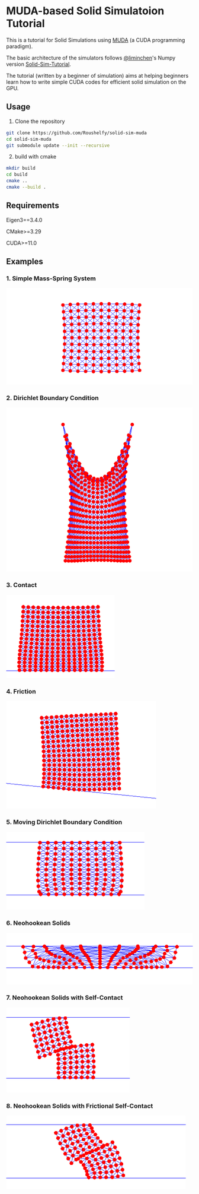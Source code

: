 # MUDA-based Solid Simulatoion Tutorial
This is a tutorial for Solid Simulations using [MUDA](https://github.com/MuGdxy/muda) (a CUDA programming paradigm).

The basic architecture of the simulators follows [@liminchen](https://github.com/liminchen)'s Numpy version [Solid-Sim-Tutorial](https://github.com/phys-sim-book/solid-sim-tutorial).

The tutorial (written by a beginner of simulation) aims at helping beginners learn how to write simple CUDA codes for efficient solid simulation on the GPU.

## Usage
1. Clone the repository
```bash
git clone https://github.com/Roushelfy/solid-sim-muda
cd solid-sim-muda
git submodule update --init --recursive
```

2. build with cmake
```bash
mkdir build
cd build
cmake ..
cmake --build .
```

## Requirements
Eigen3==3.4.0

CMake>=3.29

CUDA>=11.0

## Examples

### 1. Simple Mass-Spring System
![Simple Mass-Spring System](./img/1.png)
### 2. Dirichlet Boundary Condition
![Dirichlet Boundary Condition](./img/2.png)
### 3. Contact
![Contact](./img/3.png)
### 4. Friction
![Friction](./img/4.png)
### 5. Moving Dirichlet Boundary Condition
![Moving Dirichlet Boundary](./img/5.png)
### 6. Neohookean Solids
![Neohookean Model](./img/6.png)
### 7. Neohookean Solids with Self-Contact
![Neohookean Model with Self Collision](./img/7.png)
### 8. Neohookean Solids with Frictional Self-Contact
![Neohookean Model with Self  Friction](./img/8.png)
